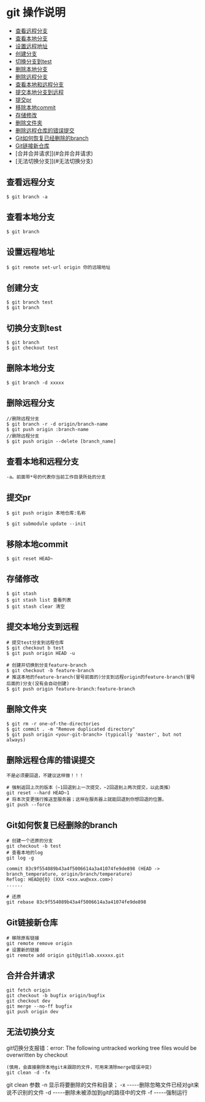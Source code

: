 # git 操作说明
+ [查看远程分支](#查看远程分支)
+ [查看本地分支](#查看本地分支)
+ [设置远程地址](#设置远程地址)
+ [创建分支](#创建分支)
+ [切换分支到test](#切换分支到test)
+ [删除本地分支](#删除本地分支)
+ [删除远程分支](#删除远程分支)
+ [查看本地和远程分支](#查看本地和远程分支)
+ [提交本地分支到远程](#提交本地分支到远程)
+ [提交pr](#提交pr)
+ [移除本地commit](#移除本地commit)
+ [存储修改](#存储修改)
+ [删除文件夹](#删除文件夹)
+ [删除远程仓库的错误提交](#删除远程仓库的错误提交)
+ [Git如何恢复已经删除的branch](#Git如何恢复已经删除的branch)
+ [Git链接新仓库](#Git链接新仓库)
+ [合并合并请求]](#合并合并请求)
+ [无法切换分支]](#无法切换分支)

## 查看远程分支
~~~ shell
$ git branch -a
~~~

## 查看本地分支
~~~ shell
$ git branch
~~~

## 设置远程地址
~~~
$ git remote set-url origin 你的远端地址 
~~~

## 创建分支
~~~ shell
$ git branch test
$ git branch
~~~

## 切换分支到test
~~~ shell
$ git branch
$ git checkout test
~~~

## 删除本地分支   
~~~ shell
$ git branch -d xxxxx
~~~

## 删除远程分支
~~~ shell
//删除远程分支
$ git branch -r -d origin/branch-name
$ git push origin :branch-name
//删除远程分支
$ git push origin --delete [branch_name]
~~~

## 查看本地和远程分支 
~~~ shell 
-a。前面带*号的代表你当前工作目录所处的分支
~~~

## 提交pr
~~~ shell
$ git push origin 本地仓库:名称

$ git submodule update --init
~~~

## 移除本地commit
~~~ shell
$ git reset HEAD~ 
~~~ 

## 存储修改
~~~ shell
$ git stash
$ git stash list 查看列表
$ git stash clear 清空
~~~

## 提交本地分支到远程
~~~ shell
# 提交test分支到远程仓库
$ git checkout b test
$ git push origin HEAD -u

# 创建并切换到分支feature-branch
$ git checkout -b feature-branch
# 推送本地的feature-branch(冒号前面的)分支到远程origin的feature-branch(冒号后面的)分支(没有会自动创建)
$ git push origin feature-branch:feature-branch
~~~

## 删除文件夹

~~~ shell
$ git rm -r one-of-the-directories
$ git commit . -m "Remove duplicated directory"
$ git push origin <your-git-branch> (typically 'master', but not always)
~~~

## 删除远程仓库的错误提交
```不是必须要回退，不建议这样做！！！```
~~~ shell
# 强制返回上次的版本（~1回退到上一次提交，~2回退到上两次提交，以此类推）
git reset --hard HEAD~1
# 将本次变更强行推送至服务器；这样在服务器上就能回退到你想回退的位置。
git push --force
~~~



## Git如何恢复已经删除的branch

~~~ shell
# 创建一个还原的分支
git checkout -b test
# 查看本地的log
git log -g

commit 83c9f554089b43a4f5006614a3a41074fe9de898 (HEAD -> branch_temperature, origin/branch/temperature)
Reflog: HEAD@{0} (XXX <xxx.wu@xxx.com>)
......

# 还原
git rebase 83c9f554089b43a4f5006614a3a41074fe9de898

~~~

## Git链接新仓库

~~~ shell
# 移除原有链接
git remote remove origin
# 设置新的链接
git remote add origin git@gitlab.xxxxxx.git
~~~

## 合并合并请求
``` shell
git fetch origin
git checkout -b bugfix origin/bugfix
git checkout dev
git merge --no-ff bugfix
git push origin dev
```


## 无法切换分支

git切换分支报错：error: The following untracked working tree files would be overwritten by checkout

``` shell
(慎用，会直接删除本地git未跟踪的文件，可用来清除merge错误冲突)
git clean -d -fx
```

 git clean 参数 
    -n 显示将要删除的文件和目录；
    -x -----删除忽略文件已经对git来说不识别的文件
    -d -----删除未被添加到git的路径中的文件
    -f -----强制运行
